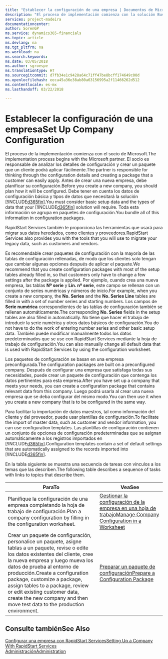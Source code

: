 ```yaml
---
title: "Establecer la configuración de una empresa | Documentos de Microsoft"
description: "El proceso de implementación comienza con la solución Business Central requerida. Toda esta información se agrupa en paquetes de configuración."
services: project-madeira
documentationcenter: 
author: SorenGP
ms.service: dynamics365-financials
ms.topic: article
ms.devlang: na
ms.tgt_pltfrm: na
ms.workload: na
ms.search.keywords: 
ms.date: 03/05/2018
ms.author: sgroespe
ms.translationtype: HT
ms.sourcegitcommit: d7fb34e1c9428a64c71ff47be8bcff174649c00d
ms.openlocfilehash: eeca45a36e38ab80a63156995a2f11466262d512
ms.contentlocale: es-mx
ms.lasthandoff: 03/22/2018

---
```

# <a name="set-up-company-configuration"></a><span data-ttu-id="8cbd7-104">Establecer la configuración de una empresa</span><span class="sxs-lookup"><span data-stu-id="8cbd7-104">Set Up Company Configuration</span></span>
<span data-ttu-id="8cbd7-105">El proceso de la implementación comienza con el socio de Microsoft.</span><span class="sxs-lookup"><span data-stu-id="8cbd7-105">The implementation process begins with the Microsoft partner.</span></span> <span data-ttu-id="8cbd7-106">El socio es responsable de analizar los detalles de configuración y crear un paquete que un cliente podrá aplicar fácilmente.</span><span class="sxs-lookup"><span data-stu-id="8cbd7-106">The partner is responsible for thinking through the configuration details and creating a package that a customer can easily apply.</span></span> <span data-ttu-id="8cbd7-107">Antes de crear una nueva empresa, debe planificar su configuración.</span><span class="sxs-lookup"><span data-stu-id="8cbd7-107">Before you create a new company, you should plan how it will be configured.</span></span> <span data-ttu-id="8cbd7-108">Debe tener en cuenta los datos de configuración básica y tipos de datos que necesitará la solución [!INCLUDE[d365fin](includes/d365fin_md.md)].</span><span class="sxs-lookup"><span data-stu-id="8cbd7-108">You must consider basic setup data and the types of data that your [!INCLUDE[d365fin](includes/d365fin_md.md)] solution will require.</span></span> <span data-ttu-id="8cbd7-109">Toda esta información se agrupa en paquetes de configuración.</span><span class="sxs-lookup"><span data-stu-id="8cbd7-109">You bundle all of this information in configuration packages.</span></span>

<span data-ttu-id="8cbd7-110">RapidStart Services también le proporciona las herramientas que usará para migrar sus datos heredados, como clientes y proveedores.</span><span class="sxs-lookup"><span data-stu-id="8cbd7-110">RapidStart Services also provides you with the tools that you will use to migrate your legacy data, such as customers and vendors.</span></span>  

<span data-ttu-id="8cbd7-111">Es recomendable crear paquetes de configuración con la mayoría de las tablas de configuración rellenadas, de modo que los clientes solo tengan que cambiar algunas opciones después de aplicar el paquete.</span><span class="sxs-lookup"><span data-stu-id="8cbd7-111">We recommend that you create configuration packages with most of the setup tables already filled in, so that customers only have to change a few settings after the package is applied.</span></span> <span data-ttu-id="8cbd7-112">Por ejemplo, cuando crea una nueva empresa, las tablas **Nº serie** y **Lín. nº serie**, este campo se rellenan con un conjunto de series numéricas y números de inicio.</span><span class="sxs-lookup"><span data-stu-id="8cbd7-112">For example, when you create a new company, the **No. Series** and the **No. Series Line** tables are filled in with a set of number series and starting numbers.</span></span> <span data-ttu-id="8cbd7-113">Los campos de **Serie numérica** correspondientes de las tablas de configuración también se rellenan automáticamente.</span><span class="sxs-lookup"><span data-stu-id="8cbd7-113">The corresponding **No. Series** fields in the setup tables are also filled in automatically.</span></span> <span data-ttu-id="8cbd7-114">No tiene que hacer el trabajo de introducir la serie numérica y otros datos básicos de configuración.</span><span class="sxs-lookup"><span data-stu-id="8cbd7-114">You do not have to do the work of entering number series and other basic setup data.</span></span> <span data-ttu-id="8cbd7-115">También puede modificar manualmente todos los datos predeterminados que se use con RapidStart Services mediante la hoja de trabajo de configuración.</span><span class="sxs-lookup"><span data-stu-id="8cbd7-115">You can also manually change all default data that is used with RapidStart Services by using the configuration worksheet.</span></span>  

<span data-ttu-id="8cbd7-116">Los paquetes de configuración se basan en una empresa preconfigurada.</span><span class="sxs-lookup"><span data-stu-id="8cbd7-116">The configuration packages are built on a preconfigured company.</span></span> <span data-ttu-id="8cbd7-117">Después de configurar una empresa que satisfaga todas sus necesidades, puede crear un paquete de configuración que contenga los datos pertinentes para esta empresa.</span><span class="sxs-lookup"><span data-stu-id="8cbd7-117">After you have set up a company that meets your needs, you can create a configuration package that contains relevant data from this company.</span></span> <span data-ttu-id="8cbd7-118">Luego podrá usarla al crear una nueva empresa que se deba configurar del mismo modo.</span><span class="sxs-lookup"><span data-stu-id="8cbd7-118">You can then use it when you create a new company that is to be configured in the same way.</span></span>  

<span data-ttu-id="8cbd7-119">Para facilitar la importación de datos maestros, tal como información del cliente y del proveedor, puede usar plantillas de configuración.</span><span class="sxs-lookup"><span data-stu-id="8cbd7-119">To facilitate the import of master data, such as customer and vendor information, you can use configuration templates.</span></span> <span data-ttu-id="8cbd7-120">Las plantillas de configuración contienen un conjunto de opciones de configuración predeterminadas que se asignan automáticamente a los registros importados en [!INCLUDE[d365fin](includes/d365fin_md.md)].</span><span class="sxs-lookup"><span data-stu-id="8cbd7-120">Configuration templates contain a set of default settings that are automatically assigned to the records imported into [!INCLUDE[d365fin](includes/d365fin_md.md)].</span></span>

<span data-ttu-id="8cbd7-121">En la tabla siguiente se muestra una secuencia de tareas con vínculos a los temas que las describen.</span><span class="sxs-lookup"><span data-stu-id="8cbd7-121">The following table describes a sequence of tasks with links to topics that describe them.</span></span>

|<span data-ttu-id="8cbd7-122">**Para**</span><span class="sxs-lookup"><span data-stu-id="8cbd7-122">**To**</span></span>|<span data-ttu-id="8cbd7-123">**Vea**</span><span class="sxs-lookup"><span data-stu-id="8cbd7-123">**See**</span></span>|  
|------------|-------------|  
|<span data-ttu-id="8cbd7-124">Planifique la configuración de una empresa completando la hoja de trabajo de configuración.</span><span class="sxs-lookup"><span data-stu-id="8cbd7-124">Plan a company configuration by filling in the configuration worksheet.</span></span>|[<span data-ttu-id="8cbd7-125">Gestionar la configuración de la empresa en una hoja de trabajo</span><span class="sxs-lookup"><span data-stu-id="8cbd7-125">Manage Company Configuration in a Worksheet</span></span>](admin-how-to-manage-company-configuration-in-a-worksheet.md)|  
|<span data-ttu-id="8cbd7-126">Crear un paquete de configuración, personalice un paquete, asigne tablas a un paquete, revise o edite los datos existentes del cliente, cree la nueva empresa y luego mueva los datos de prueba al entorno de producción.</span><span class="sxs-lookup"><span data-stu-id="8cbd7-126">Create a configuration package, customize a package, assign tables to a package, review or edit existing customer data, create the new company and then move test data to the production environment.</span></span>|[<span data-ttu-id="8cbd7-127">Preparar un paquete de configuración</span><span class="sxs-lookup"><span data-stu-id="8cbd7-127">Prepare a Configuration Package</span></span>](admin-how-to-prepare-a-configuration-package.md)| 

## <a name="see-also"></a><span data-ttu-id="8cbd7-128">Consulte también</span><span class="sxs-lookup"><span data-stu-id="8cbd7-128">See Also</span></span>  
[<span data-ttu-id="8cbd7-129">Configurar una empresa con RapidStart Services</span><span class="sxs-lookup"><span data-stu-id="8cbd7-129">Setting Up a Company With RapidStart Services</span></span>](admin-set-up-a-company-with-rapidstart.md)  
[<span data-ttu-id="8cbd7-130">Administración</span><span class="sxs-lookup"><span data-stu-id="8cbd7-130">Administration</span></span>](admin-setup-and-administration.md)

